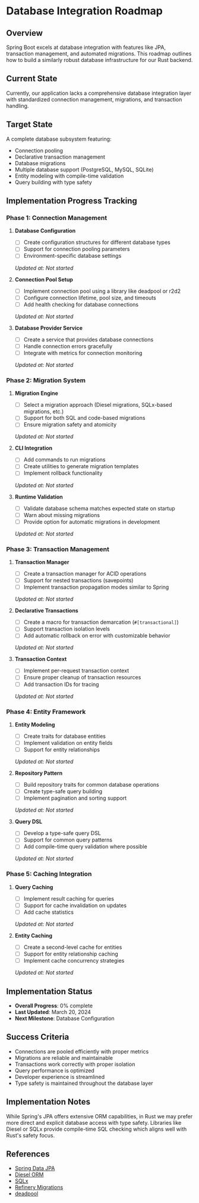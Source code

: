 # Database Integration Roadmap

## Overview
Spring Boot excels at database integration with features like JPA, transaction management, and automated migrations. This roadmap outlines how to build a similarly robust database infrastructure for our Rust backend.

## Current State
Currently, our application lacks a comprehensive database integration layer with standardized connection management, migrations, and transaction handling.

## Target State
A complete database subsystem featuring:
- Connection pooling
- Declarative transaction management
- Database migrations
- Multiple database support (PostgreSQL, MySQL, SQLite)
- Entity modeling with compile-time validation
- Query building with type safety

## Implementation Progress Tracking

### Phase 1: Connection Management
1. **Database Configuration**
   - [ ] Create configuration structures for different database types
   - [ ] Support for connection pooling parameters
   - [ ] Environment-specific database settings
   
   *Updated at: Not started*

2. **Connection Pool Setup**
   - [ ] Implement connection pool using a library like deadpool or r2d2
   - [ ] Configure connection lifetime, pool size, and timeouts
   - [ ] Add health checking for database connections
   
   *Updated at: Not started*

3. **Database Provider Service**
   - [ ] Create a service that provides database connections
   - [ ] Handle connection errors gracefully
   - [ ] Integrate with metrics for connection monitoring
   
   *Updated at: Not started*

### Phase 2: Migration System
1. **Migration Engine**
   - [ ] Select a migration approach (Diesel migrations, SQLx-based migrations, etc.)
   - [ ] Support for both SQL and code-based migrations
   - [ ] Ensure migration safety and atomicity
   
   *Updated at: Not started*

2. **CLI Integration**
   - [ ] Add commands to run migrations
   - [ ] Create utilities to generate migration templates
   - [ ] Implement rollback functionality
   
   *Updated at: Not started*

3. **Runtime Validation**
   - [ ] Validate database schema matches expected state on startup
   - [ ] Warn about missing migrations
   - [ ] Provide option for automatic migrations in development
   
   *Updated at: Not started*

### Phase 3: Transaction Management
1. **Transaction Manager**
   - [ ] Create a transaction manager for ACID operations
   - [ ] Support for nested transactions (savepoints)
   - [ ] Implement transaction propagation modes similar to Spring
   
   *Updated at: Not started*

2. **Declarative Transactions**
   - [ ] Create a macro for transaction demarcation (`#[transactional]`)
   - [ ] Support transaction isolation levels
   - [ ] Add automatic rollback on error with customizable behavior
   
   *Updated at: Not started*

3. **Transaction Context**
   - [ ] Implement per-request transaction context
   - [ ] Ensure proper cleanup of transaction resources
   - [ ] Add transaction IDs for tracing
   
   *Updated at: Not started*

### Phase 4: Entity Framework
1. **Entity Modeling**
   - [ ] Create traits for database entities
   - [ ] Implement validation on entity fields
   - [ ] Support for entity relationships
   
   *Updated at: Not started*

2. **Repository Pattern**
   - [ ] Build repository traits for common database operations
   - [ ] Create type-safe query building
   - [ ] Implement pagination and sorting support
   
   *Updated at: Not started*

3. **Query DSL**
   - [ ] Develop a type-safe query DSL
   - [ ] Support for common query patterns
   - [ ] Add compile-time query validation where possible
   
   *Updated at: Not started*

### Phase 5: Caching Integration
1. **Query Caching**
   - [ ] Implement result caching for queries
   - [ ] Support for cache invalidation on updates
   - [ ] Add cache statistics
   
   *Updated at: Not started*

2. **Entity Caching**
   - [ ] Create a second-level cache for entities
   - [ ] Support for entity relationship caching
   - [ ] Implement cache concurrency strategies
   
   *Updated at: Not started*

## Implementation Status
- **Overall Progress**: 0% complete
- **Last Updated**: March 20, 2024
- **Next Milestone**: Database Configuration

## Success Criteria
- Connections are pooled efficiently with proper metrics
- Migrations are reliable and maintainable
- Transactions work correctly with proper isolation
- Query performance is optimized
- Developer experience is streamlined
- Type safety is maintained throughout the database layer

## Implementation Notes
While Spring's JPA offers extensive ORM capabilities, in Rust we may prefer more direct and explicit database access with type safety. Libraries like Diesel or SQLx provide compile-time SQL checking which aligns well with Rust's safety focus.

## References
- [Spring Data JPA](https://spring.io/projects/spring-data-jpa)
- [Diesel ORM](https://diesel.rs/)
- [SQLx](https://github.com/launchbadge/sqlx)
- [Refinery Migrations](https://crates.io/crates/refinery)
- [deadpool](https://crates.io/crates/deadpool) 